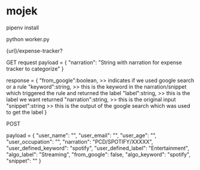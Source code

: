 # mojek

pipenv install 

python worker.py

{url}/expense-tracker?

GET request
payload = {
    "narration": "String with narration for expense tracker to categorize"
}

response = {
"from_google":boolean, >> indicates if we used google search or a rule
"keyword":string, >> this is the keyword in the narration/snippet which triggered the rule and returned the label
"label":string, >> this is the label we want returned
"narration":string, >> this is the original input
"snippet":string >> this is the output of the google search which was used to get the label
}

POST

payload = {
    "user_name": "",
    "user_email": "",
    "user_age": "",
    "user_occupation": "",
    "narration": "PCD/SPOTIFY/XXXXX",
    "user_defined_keyword": "spotify",
    "user_defined_label": "Entertainment",
    "algo_label": "Streaming",
    "from_google": false,
    "algo_keyword": "spotify",
    "snippet":  ""
}